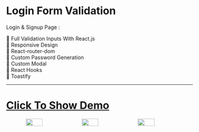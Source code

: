 # Login Form Validation

Login & Signup Page :

🔴 Full Validation Inputs With React.js <br/>
🔴 Responsive Design <br/>
🔴 React-router-dom <br/>
🔴 Custom Password Generation <br/>
🔴 Custom Modal <br/>
🔴 React Hooks <br/>
🔴 Toastify <br/>

---

# <a href="https://mohammad-form-validation.netlify.app" target="_blank"> Click To Show Demo</a>


<div style="display:flex" align="center">
<img src="https://user-images.githubusercontent.com/48680310/187001878-53729293-b3ec-4f16-a1e0-3a3d060c2361.png" style="width:30%"/>
<img src="https://user-images.githubusercontent.com/48680310/187001877-4b131eeb-4673-4a70-a77f-04947bdc8719.png" style="width:30%"/>
<img src="https://user-images.githubusercontent.com/48680310/187001875-39bca7ff-e842-4013-b3c6-f2dab09f93ed.png" style="width:30%"/>
</div>
